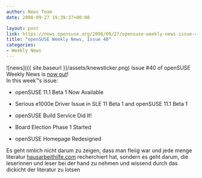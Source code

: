 ```yaml
---
author: News Team
date: 2008-09-27 19:39:37+00:00

layout: post
link: https://news.opensuse.org/2008/09/27/opensuse-weekly-news-issue-40/
title: "openSUSE Weekly News, Issue 40"
categories:
- Weekly News
---
```

![news]({{ site.baseurl }}/assets/knewsticker.png) Issue #40 of openSUSE Weekly News is [now out](http://en.opensuse.org/OpenSUSE_Weekly_News/40)!  
In this week™s issue:


  * openSUSE 11.1 Beta 1 Now Available

  * Serious e1000e Driver Issue in SLE 11 Beta 1 and openSUSE 11.1 Beta 1

  * openSUSE Build Service Did It!

  * Board Election Phase 1 Started

  * openSUSE Homepage Redesigned


 Es geht nmlich nicht darum zu zeigen, dass man fleiig war und jede menge literatur [hausarbeithilfe.com](https://hausarbeithilfe.com/) recherchiert hat, sondern es geht darum, die leserinnen und leser bei der hand zu nehmen und wissend durch das dickicht der literatur zu lotsen		
